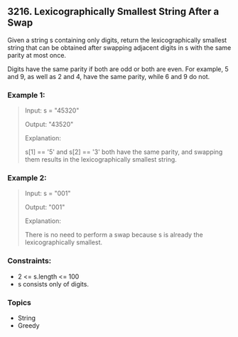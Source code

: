 ## 3216. Lexicographically Smallest String After a Swap
Given a string s containing only digits, return the 
lexicographically smallest string that can be obtained after swapping adjacent digits in s with the same parity at most once.

Digits have the same parity if both are odd or both are even. For example, 5 and 9, as well as 2 and 4, have the same parity, while 6 and 9 do not.

### Example 1:

> Input: s = "45320"
> 
> Output: "43520"
> 
> Explanation:
> 
> s[1] == '5' and s[2] == '3' both have the same parity, and swapping them results in the lexicographically smallest string.

### Example 2:

> Input: s = "001"
> 
> Output: "001"
> 
> Explanation:
> 
> There is no need to perform a swap because s is already the lexicographically smallest.

### Constraints:

- 2 <= s.length <= 100
- s consists only of digits.

### Topics

- String
- Greedy